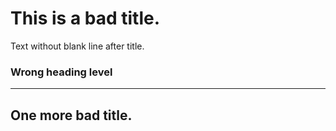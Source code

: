 # This is a bad title.
Text without blank line after title.

### Wrong heading level

---

## **One** more bad title.